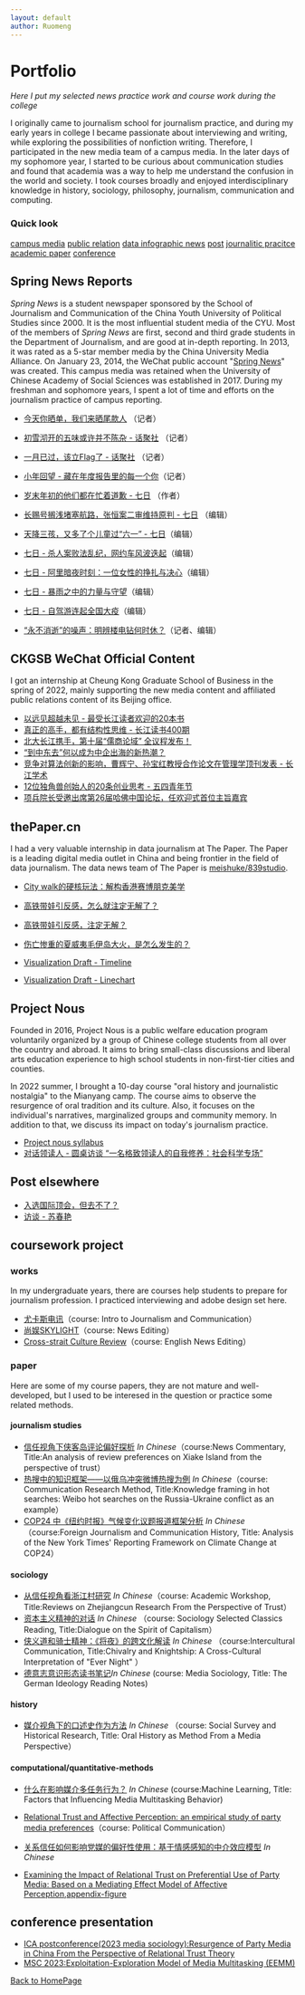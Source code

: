 ```yaml
---
layout: default
author: Ruomeng
---
```


# Portfolio
_Here I put my selected news practice work and course work during the college_

I originally came to journalism school for journalism practice, and during my early years in college I became passionate about interviewing and writing, while exploring the possibilities of nonfiction writing. Therefore, I participated in the new media team of a campus media. In the later days of my sophomore year, I started to be curious about communication studies and found that academia was a way to help me understand the confusion in the world and society. I took courses broadly and enjoyed interdisciplinary knowledge in history, sociology, philosophy, journalism, communication and computing.

### Quick look



<div class="shortcut-container">
    <a href="#campus media" class="shortcut">campus media</a>
    <a href="#public relation" class="shortcut">public relation</a>
    <a href="#data-infographic-news" class="shortcut">data infographic news</a>
    <a href="#post" class="shortcut">post</a>
    <a href="#journalistic-practice" class="shortcut">journalitic pracitce</a>
    <a href="#academic-paper" class="shortcut">academic paper</a>
    <a href="#conference" class="shortcut">conference</a>
</div>

<!-- - [campus media](#campus media)
- [public relation](#public relation)
- [data infographic news](#data infographic news)
- [post](#post)
- [journalistic practice](#journalistic practice)
- [academic paper](#academic paper)
- [conference](#conference) -->

## <a id="campus media"></a>Spring News Reports
_Spring News_ is a student newspaper sponsored by the School of Journalism and Communication of the China Youth University of Political Studies since 2000. It is the most influential student media of the CYU. Most of the members of _Spring News_ are first, second and third grade students in the Department of Journalism, and are good at in-depth reporting. In 2013, it was rated as a 5-star member media by the China University Media Alliance. On January 23, 2014, the WeChat public account "[Spring News](https://mp.weixin.qq.com/mp/profile_ext?action=home&__biz=MzA5NjI3OTIzMQ==&scene=124#wechat_redirect)" was created. This campus media was retained when the University of Chinese Academy of Social Sciences was established in 2017. During my freshman and sophomore years, I spent a lot of time and efforts on the journalism practice of campus reporting.

* [今天你晒单，我们来晒尾款人](https://mp.weixin.qq.com/s/9f6acR4POp5xkv6ho_BBpg) （记者）
* [初雪沏开的五味或许并不陈杂 - 话聚社](https://mp.weixin.qq.com/s/4dxb3Qsat5gHLH-c-hR5Bg) （记者）
* [一月已过，该立Flag了 - 话聚社](https://mp.weixin.qq.com/s/57NYLnVLMfeWtQlhaIlvJA) （记者）
* [小年回望 - 藏在年度报告里的每一个你](https://mp.weixin.qq.com/s/qRGpTdGJOV4I0qeAJ_ppeQ)（记者）

* [岁末年初的他们都在忙着道歉 - 七日](https://mp.weixin.qq.com/s/hSYWvXIR5qOR9Effxywsdg) （作者）
* [长赐号搁浅堵塞航路，张恒案二审维持原判 - 七日](https://mp.weixin.qq.com/s/3JhLoGvc9IXlEENlPdwYUg) （编辑）
* [天降三孩，又多了个儿童过“六一” - 七日](https://mp.weixin.qq.com/s/DFONXjIdUWO_lmOhC7Sh8g)（编辑）
* [七日 - 杀人案败法乱纪，网约车风波迭起](https://mp.weixin.qq.com/s/LhNWQdbZYDwA8WOScEc71A)（编辑）
* [七日 - 阿里暗夜时刻：一位女性的挣扎与决心](https://mp.weixin.qq.com/s/OPi_9awRAS4Jr5MEUEmPow)（编辑）
* [七日 - 暴雨之中的力量与守望](https://mp.weixin.qq.com/s/E0V_pVQN7y0MI3usRHQViQ)（编辑）
* [七日 - 自驾游连起全国大疫](https://mp.weixin.qq.com/s/in5h6lQV8ZA-qwjHl6682Q)（编辑）

* [“永不消逝”的噪声：明辨楼电钻何时休？](https://mp.weixin.qq.com/s/Fa7TqTdXLncwhUoC5Dk0fg)（记者、编辑）


## <a id="public relation"></a>CKGSB WeChat Official Content

I got an internship at Cheung Kong Graduate School of Business in the spring of 2022, mainly supporting the new media content and affiliated public relations content of its Beijing office.

* [以远见超越未见 - 最受长江读者欢迎的20本书](https://mp.weixin.qq.com/s/WvFHzQUE1NioLkxsnvzyGw)
* [真正的高手，都有结构性思维 - 长江读书400期](https://mp.weixin.qq.com/s/nUFmI0doQ-mrfVvJ9yny_Q)
* [北大长江携手，第十届“儒商论域” 全议程发布！](https://mp.weixin.qq.com/s/2fvTeS0dmuIBRybj8r3gjA)
* [“到中东去”何以成为中企出海的新热潮？](https://mp.weixin.qq.com/s/ITVz2e74N41zCNTS2ON7rg)
* [竞争对算法创新的影响，曹辉宁、孙宝红教授合作论文在管理学顶刊发表 - 长江学术](https://mp.weixin.qq.com/s/RJHFAWdgY6GhkFOVZCNCNA)
* [12位独角兽创始人的20条创业思考 - 五四青年节](https://mp.weixin.qq.com/s/_t_w_16zVRgdW9MO7ygePw)
* [项兵院长受邀出席第26届哈佛中国论坛，任欢迎式首位主旨嘉宾](https://mp.weixin.qq.com/s/PnZ0kA0hZalAgUJN_DVYYw)


## <a id="data infographic news"></a>thePaper.cn

I had a very valuable internship in data journalism at The Paper. The Paper is a leading digital media outlet in China and being frontier in the field of data journalism. The data news team of The Paper is [meishuke/839studio](https://projects.thepaper.cn/thepaper-cases/839studio/?lang=en).
* [City walk的硬核玩法：解构香港赛博朋克美学](https://mp.weixin.qq.com/s/YgJv7W3xnERKFyM7un3vfQ)
* [高铁带娃引反感，怎么就注定无解了？](https://mp.weixin.qq.com/s/J7VLKmHpOgxymtwPc0ItIA)
* [高铁带娃引反感，注定无解？](https://mp.weixin.qq.com/s/HDe2M6pwG_Dx7J1zCJhC1Q)
* [伤亡惨重的夏威夷毛伊岛大火，是怎么发生的？](https://mp.weixin.qq.com/s/Ak5-RU8VsDfNqZcZ6rmXtA)

* [Visualization Draft - Timeline](./assets/img/visualization_timeline.jpg)
* [Visualization Draft - Linechart](./assets/img/%20visualization_linechart.pic.jpg)


## Project Nous
Founded in 2016, Project Nous is a public welfare education program voluntarily organized by a group of Chinese college students from all over the country and abroad. It aims to bring small-class discussions and liberal arts education experience to high school students in non-first-tier cities and counties.

In 2022 summer, I brought a 10-day course "oral history and journalistic nostalgia" to the Mianyang camp. The course aims to observe the resurgence of oral tradition and its culture. Also, it focuses on the individual's narratives, marginalized groups and community memory. In addition to that, we discuss its impact on today's journalism practice.

* [Project nous syllabus](./projectnous.html)
* [对话领读人 - 圆桌访谈 “一名格致领读人的自我修养：社会科学专场”](https://mp.weixin.qq.com/s/gjgRXQuEWTRbsgJqE0bSvg)

## <a id="post"></a>Post elsewhere
* [入选国际顶会，但去不了？](https://mp.weixin.qq.com/s/berxlUNRHbOTGn-iMdByBA)
* [访谈 -  苏春艳](./sucy.html)


## coursework project

### <a id="journalitic pracitce"></a>works
In my undergraduate years, there are courses help students to prepare for journalism profession. I practiced interviewing and adobe design set here.

* [尤卡斯电讯](https://drive.google.com/file/d/1LtgGQTA7hX7nS5UmlbgszY04yJxfbjTj/view?usp=sharing)（course: Intro to Journalism and Communication）
* [尚娱SKYLIGHT](https://drive.google.com/file/d/1BPLdelDpi1AaxtAY38osSErYmKKOMeSE/view?usp=sharing)（course: News Editing）
* [Cross-strait Culture Review](https://drive.google.com/file/d/1hzxfl18qs5LLBXCmSwoGEJHIN1l6vlxl/view?usp=sharing)（course: English News Editing）

### <a id="academic paper"></a>paper
Here are some of my course papers, they are not mature and well-developed, but I used to be interesed in the question or practice some related methods.

#### journalism studies
* [信任视角下侠客岛评论偏好探析](https://drive.google.com/file/d/1RoXmweJ4Fql7C3P92iMytmNTsAsl3my8/view?usp=sharing) *In Chinese*（course:News Commentary, Title:An analysis of review preferences on Xiake Island from the perspective of trust）
* [热搜中的知识框架——以俄乌冲突微博热搜为例](https://docs.google.com/document/d/1af3U6KBNraa7f56NTiUboxd4eBmFNwua/edit?usp=sharing&ouid=107772567509688431609&rtpof=true&sd=true) *In Chinese*（course: Communication Research Method, Title:Knowledge framing in hot searches: Weibo hot searches on the Russia-Ukraine conflict as an example）
* [COP24 中《纽约时报》气候变化议题报道框架分析](https://drive.google.com/file/d/1hdecKLye0d11PnHDRT9kK1U36q44tY_E/view?usp=sharing) *In Chinese*（course:Foreign Journalism and Communication History, Title: Analysis of the New York Times' Reporting Framework on Climate Change at COP24）

#### sociology
* [从信任视角看浙江村研究](https://docs.google.com/document/d/15yMsLKLjs1m6HBQYijrLZ04F0r9tA_zl/edit?usp=sharing&ouid=107772567509688431609&rtpof=true&sd=true) *In Chinese*（course: Academic Workshop, Title:Reviews on Zhejiangcun Research From the Perspective of Trust）
* [资本主义精神的对话](https://docs.google.com/document/d/16ImRaxHzLpppsaTeI_KVKWf5aDmJ0-_y/edit?usp=sharing&ouid=107772567509688431609&rtpof=true&sd=true) *In Chinese* （course: Sociology Selected Classics Reading, Title:Dialogue on the Spirit of Capitalism）
* [侠义道和骑士精神：《将夜》的跨文化解读](https://docs.google.com/document/d/1w2iD-hFG_f5Isrh11dWZVspwMBsCjJyL/edit?usp=sharing&ouid=107772567509688431609&rtpof=true&sd=true) *In Chinese* （course:Intercultural Communication, Title:Chivalry and Knightship: A Cross-Cultural Interpretation of "Ever Night" ）
* [德意志意识形态读书笔记](/assets/德意志意识形态读书笔记.pdf)*In Chinese* (course: Media Sociology, Title: The German Ideology Reading Notes)

#### history
* [媒介视角下的口述史作为方法](https://drive.google.com/file/d/1dndqL77vspiTx9uUlftdUGNRaJorEIzA/view?usp=sharing) *In Chinese* （course: Social Survey and Historical Research, Title: Oral History as Method From a Media Perspective）

#### computational/quantitative-methods
* [什么在影响媒介多任务行为？](/assets/mediamultitasking_machinelearning.pdf) *In Chinese* (course:Machine Learning, Title: Factors that Influencing Media Multitasking Behavior)


* [Relational Trust and Affective Perception: an empirical study of party media preferences](https://drive.google.com/file/d/1q2DsUcLvNPgPR_DPdQT1pExIaAxFds0B/view?usp=sharing)（course: Political Communication）
* [关系信任如何影响党媒的偏好性使用：基于情感感知的中介效应模型](/assets/关系信任如何影响党媒的偏好性使用：基于情感感知的中介效应模型.pdf) *In Chinese* 
* [Examining the Impact of Relational Trust on Preferential Use of Party Media: Based on a Mediating Effect Model of Affective Perception](/assets/Full%20Paper_preference.pdf),[appendix-figure](/assets/appendix_party%20media%20preference.pdf)

## <a id="conference"></a>conference presentation

* [ICA postconference(2023 media sociology):Resurgence of Party Media in China From the Perspective of Relational Trust Theory](/assets/ICA%20postconference_slides.pdf)
* [MSC 2023:Exploitation-Exploration Model of Media Multitasking (EEMM)](/assets/Exploitation-Exploration%20Model%20of%20Media%20Multitasking%20(EEMM).pdf)

<!-- * [ICA annual conference 2024: Using Agent-based Modeling to Explore the “Myth” of Media Multitasking](/assets/ABSTRACT_ICA2024.pdf)
* [CIRC(Under consideration):Insulting CN](https://drive.google.com/file/d/1GoUCI619okfwERl4fQTBx2IjwC2VkkW-/view?usp=sharing) -->


[Back to HomePage](./)
